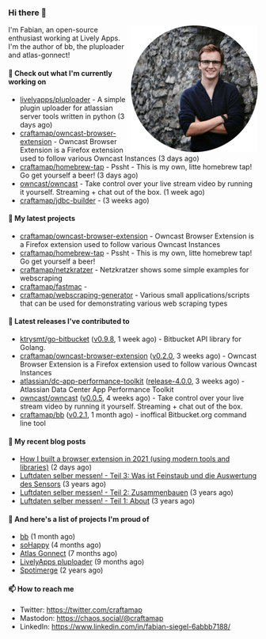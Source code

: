 ### Hi there 👋

<img src="https://raw.githubusercontent.com/craftamap/craftamap/master/assets/profile_picture.png" align="right" width="256"/>

I'm Fabian, an open-source enthusiast working at Lively Apps. I'm the author of bb, the pluploader and atlas-gonnect!

#### 👷 Check out what I'm currently working on

- [livelyapps/pluploader](https://github.com/livelyapps/pluploader) - A simple plugin uploader for atlassian server tools written in python (3 days ago)
- [craftamap/owncast-browser-extension](https://github.com/craftamap/owncast-browser-extension) - Owncast Browser Extension is a Firefox extension used to follow various Owncast Instances (3 days ago)
- [craftamap/homebrew-tap](https://github.com/craftamap/homebrew-tap) - Pssht - This is my own, litte homebrew tap! Go get yourself a beer! (3 days ago)
- [owncast/owncast](https://github.com/owncast/owncast) - Take control over your live stream video by running it yourself.  Streaming &#43; chat out of the box. (1 week ago)
- [craftamap/jdbc-builder](https://github.com/craftamap/jdbc-builder) -  (3 weeks ago)

#### 🌱 My latest projects

- [craftamap/owncast-browser-extension](https://github.com/craftamap/owncast-browser-extension) - Owncast Browser Extension is a Firefox extension used to follow various Owncast Instances
- [craftamap/homebrew-tap](https://github.com/craftamap/homebrew-tap) - Pssht - This is my own, litte homebrew tap! Go get yourself a beer!
- [craftamap/netzkratzer](https://github.com/craftamap/netzkratzer) - Netzkratzer shows some simple examples for webscraping
- [craftamap/fastmac](https://github.com/craftamap/fastmac) - 
- [craftamap/webscraping-generator](https://github.com/craftamap/webscraping-generator) - Various small applications/scripts that can be used for demonstrating various web scraping types

#### 🔭 Latest releases I've contributed to

- [ktrysmt/go-bitbucket](https://github.com/ktrysmt/go-bitbucket) ([v0.9.8](https://github.com/ktrysmt/go-bitbucket/releases/tag/v0.9.8), 1 week ago) - Bitbucket API library for Golang.
- [craftamap/owncast-browser-extension](https://github.com/craftamap/owncast-browser-extension) ([v0.2.0](https://github.com/craftamap/owncast-browser-extension/releases/tag/v0.2.0), 3 weeks ago) - Owncast Browser Extension is a Firefox extension used to follow various Owncast Instances
- [atlassian/dc-app-performance-toolkit](https://github.com/atlassian/dc-app-performance-toolkit) ([release-4.0.0](https://github.com/atlassian/dc-app-performance-toolkit/releases/tag/release-4.0.0), 3 weeks ago) - Atlassian Data Center App Performance Toolkit
- [owncast/owncast](https://github.com/owncast/owncast) ([v0.0.5](https://github.com/owncast/owncast/releases/tag/v0.0.5), 4 weeks ago) - Take control over your live stream video by running it yourself.  Streaming &#43; chat out of the box.
- [craftamap/bb](https://github.com/craftamap/bb) ([v0.2.1](https://github.com/craftamap/bb/releases/tag/v0.2.1), 1 month ago) - inoffical Bitbucket.org command line tool

#### 📜 My recent blog posts


- [How I built a browser extension in 2021 (using modern tools and libraries)](https://siegelfabian.de/posts/2021/02/how-i-built-a-browser-extension-in-2021/) (2 days ago)
- [Luftdaten selber messen! - Teil 3: Was ist Feinstaub und die Auswertung des Sensors](https://siegelfabian.de/posts/2018/02/luftdaten3/) (3 years ago)
- [Luftdaten selber messen! - Teil 2: Zusammenbauen](https://siegelfabian.de/posts/2018/02/luftdaten2/) (3 years ago)
- [Luftdaten selber messen! - Teil 1: About](https://siegelfabian.de/posts/2018/02/luftdaten1/) (3 years ago)

#### 🦚 And here's a list of projects I'm proud of


- [bb](https://siegelfabian.de/projects/2021/bb/) (1 month ago)
- [soHappy](https://siegelfabian.de/projects/2020/sohappy/) (4 months ago)
- [Atlas Gonnect](https://siegelfabian.de/projects/2020/atlas-gonnect/) (7 months ago)
- [LivelyApps pluploader](https://siegelfabian.de/projects/2020/pluploader/) (9 months ago)
- [Spotimerge](https://siegelfabian.de/projects/2019/spotimerge/) (2 years ago)

#### 📫 How to reach me

- Twitter: https://twitter.com/craftamap
- Mastodon: https://chaos.social/@craftamap
- LinkedIn: https://www.linkedin.com/in/fabian-siegel-6abbb7188/
